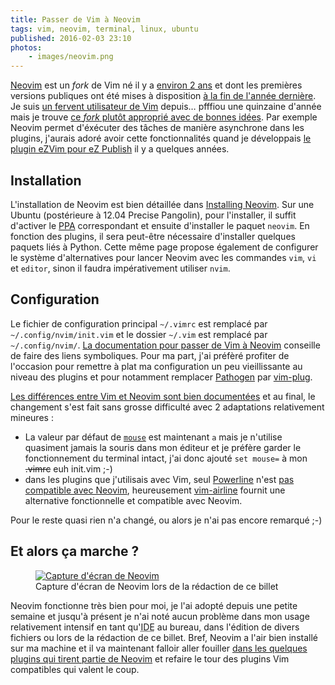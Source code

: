 ```yaml
---
title: Passer de Vim à Neovim
tags: vim, neovim, terminal, linux, ubuntu
published: 2016-02-03 23:10
photos:
    - images/neovim.png
---
```


[Neovim](https://neovim.io/) est un *fork* de Vim né il y a [environ 2
ans](https://linuxfr.org/news/Neovim-une-refonte-de-vim-pour-le-21e-siecle) et
dont les premières versions publiques ont été mises à disposition [à la fin de
l'année dernière](https://neovim.io/news/2015/december/). Je suis [un fervent
utilisateur de Vim](/tag/vim/) depuis… pfffiou une quinzaine d'année mais je
trouve [ce *fork* plutôt approprié avec de bonnes
idées](https://neovim.io/charter/). Par exemple Neovim permet d'éxécuter des
tâches de manière asynchrone dans les plugins, j'aurais adoré avoir cette
fonctionnalités quand je développais [le plugin eZVim pour eZ
Publish](/tag/ezvim/) il y a quelques années.

## Installation

L'installation de Neovim est bien détaillée dans [Installing
Neovim](https://github.com/neovim/neovim/wiki/Installing-Neovim#install-from-package).
Sur une Ubuntu (postérieure à 12.04 Precise Pangolin), pour l'installer, il
suffit d'activer le [PPA](https://doc.ubuntu-fr.org/ppa) correspondant et ensuite d'installer le paquet `neovim`.
En fonction des plugins, il sera peut-être nécessaire d'installer quelques
paquets liés à Python. Cette même page propose également de configurer le
système d'alternatives pour lancer Neovim avec les commandes `vim`, `vi` et
`editor`, sinon il faudra impérativement utiliser `nvim`.

## Configuration

Le fichier de configuration principal `~/.vimrc` est remplacé par
`~/.config/nvim/init.vim` et le dossier `~/.vim` est remplacé par
`~/.config/nvim/`. [La documentation pour passer de Vim à
Neovim](https://neovim.io/doc/user/nvim_from_vim.html) conseille de faire des
liens symboliques. Pour ma part, j'ai préfèré profiter de l'occasion pour
remettre à plat ma configuration un peu vieillissante au niveau des plugins et
pour notamment remplacer [Pathogen](https://github.com/tpope/vim-pathogen) par
[vim-plug](https://github.com/junegunn/vim-plug).

[Les différences entre Vim et Neovim sont bien
documentées](https://neovim.io/doc/user/vim_diff.html) et au final, le
changement s'est fait sans grosse difficulté avec 2 adaptations relativement
mineures&nbsp;:

* La valeur par défaut de
  [`mouse`](https://neovim.io/doc/user/options.html#%27mouse%27) est maintenant
  `a` mais je n'utilise quasiment jamais la souris dans mon éditeur et je
  préfère garder le fonctionnement du terminal intact, j'ai donc ajouté `set
  mouse=` à mon ~~.vimrc~~ euh init.vim ;-)
* dans les plugins que j'utilisais avec Vim, seul
  [Powerline](https://github.com/powerline/powerline) n'est [pas compatible avec
  Neovim](https://github.com/powerline/powerline/issues/1287), heureusement
  [vim-airline](https://github.com/vim-airline/vim-airline) fournit une
  alternative fonctionnelle et compatible avec Neovim.

Pour le reste quasi rien n'a changé, ou alors je n'ai pas encore remarqué ;-)

## Et alors ça marche&nbsp;?

<figure class="object-center">
    <a href="/images/neovim-full.png">
        <img loading="lazy" src="/images/neovim.png" alt="Capture d'écran de Neovim">
    </a>
    <figcaption>
    Capture d'écran de Neovim lors de la rédaction de ce billet
    </figcaption>
</figure>

Neovim fonctionne très bien pour moi, je l'ai adopté depuis une petite semaine
et jusqu'à présent je n'ai noté aucun problème dans mon usage relativement
intensif en tant qu'<acronym title="Integrated Development
Environment">IDE</acronym> au bureau, dans l'édition de divers fichiers ou lors
de la rédaction de ce billet. Bref, Neovim a l'air bien installé sur ma machine
et il va maintenant falloir aller fouiller [dans les quelques plugins qui tirent
partie de
Neovim](https://github.com/neovim/neovim/wiki/Related-projects#plugins) et
refaire le tour des plugins Vim compatibles qui valent le coup.
